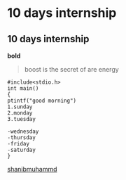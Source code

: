 # 10 days internship
## 10 days internship
**bold**
> boost is the secret of are energy
```
#include<stdio.h>
int main()
{
ptintf("good morning")
1.sunday
2.monday
3.tuesday

-wednesday
-thursday
-friday
-saturday
}
```
[shanibmuhammd](https://www.github.com/shanibmuhammd)
